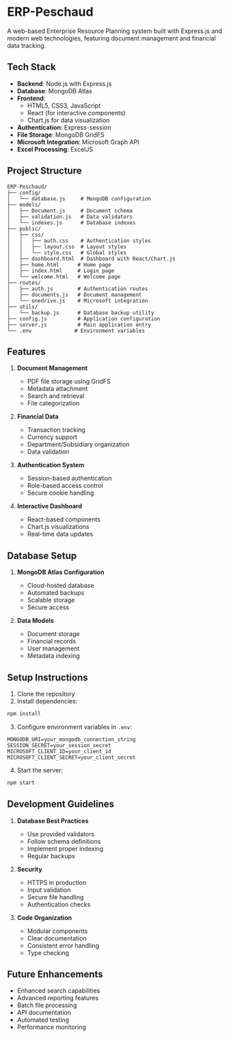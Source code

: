 # ERP-Peschaud

A web-based Enterprise Resource Planning system built with Express.js and modern web technologies, featuring document management and financial data tracking.

## Tech Stack

- **Backend**: Node.js with Express.js
- **Database**: MongoDB Atlas
- **Frontend**: 
  - HTML5, CSS3, JavaScript
  - React (for interactive components)
  - Chart.js for data visualization
- **Authentication**: Express-session
- **File Storage**: MongoDB GridFS
- **Microsoft Integration**: Microsoft Graph API
- **Excel Processing**: ExcelJS

## Project Structure

```
ERP-Peschaud/
├── config/
│   └── database.js     # MongoDB configuration
├── models/
│   ├── Document.js     # Document schema
│   ├── validation.js   # Data validators
│   └── indexes.js      # Database indexes
├── public/
│   ├── css/
│   │   ├── auth.css    # Authentication styles
│   │   ├── layout.css  # Layout styles
│   │   └── style.css   # Global styles
│   ├── dashboard.html  # Dashboard with React/Chart.js
│   ├── home.html      # Home page
│   ├── index.html     # Login page
│   └── welcome.html   # Welcome page
├── routes/
│   ├── auth.js        # Authentication routes
│   ├── documents.js   # Document management
│   └── onedrive.js    # Microsoft integration
├── utils/
│   └── backup.js      # Database backup utility
├── config.js          # Application configuration
├── server.js          # Main application entry
└── .env              # Environment variables
```

## Features

1. **Document Management**
   - PDF file storage using GridFS
   - Metadata attachment
   - Search and retrieval
   - File categorization

2. **Financial Data**
   - Transaction tracking
   - Currency support
   - Department/Subsidiary organization
   - Data validation

3. **Authentication System**
   - Session-based authentication
   - Role-based access control
   - Secure cookie handling

4. **Interactive Dashboard**
   - React-based components
   - Chart.js visualizations
   - Real-time data updates

## Database Setup

1. **MongoDB Atlas Configuration**
   - Cloud-hosted database
   - Automated backups
   - Scalable storage
   - Secure access

2. **Data Models**
   - Document storage
   - Financial records
   - User management
   - Metadata indexing

## Setup Instructions

1. Clone the repository
2. Install dependencies:
```bash
npm install
```

3. Configure environment variables in `.env`:
```env
MONGODB_URI=your_mongodb_connection_string
SESSION_SECRET=your_session_secret
MICROSOFT_CLIENT_ID=your_client_id
MICROSOFT_CLIENT_SECRET=your_client_secret
```

4. Start the server:
```bash
npm start
```

## Development Guidelines

1. **Database Best Practices**
   - Use provided validators
   - Follow schema definitions
   - Implement proper indexing
   - Regular backups

2. **Security**
   - HTTPS in production
   - Input validation
   - Secure file handling
   - Authentication checks

3. **Code Organization**
   - Modular components
   - Clear documentation
   - Consistent error handling
   - Type checking

## Future Enhancements

- Enhanced search capabilities
- Advanced reporting features
- Batch file processing
- API documentation
- Automated testing
- Performance monitoring